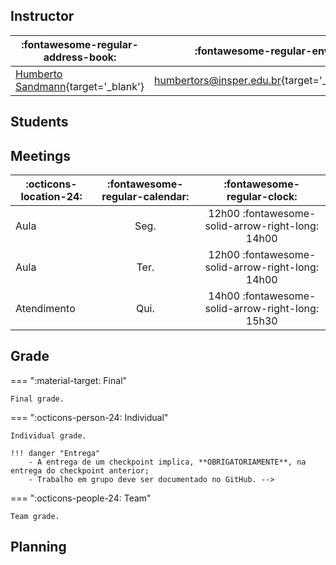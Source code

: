 ## Instructor

| :fontawesome-regular-address-book: | :fontawesome-regular-envelope: |
|-|-:|
| [Humberto Sandmann](https://hsandmann.github.io){target='_blank'} | [humbertors@insper.edu.br](mailto:humbertors@insper.edu.br){target='_blank'} |

## Students

<!-- <iframe src="https://docs.google.com/spreadsheets/d/e/2PACX-1vSBrh2n-7jhuIIntmYyeaxwQBOWj4biWko_6bpci6XpZxVGDFJ-g43ehPepqxKbNjxz0fqr6ndWf1wI/pubhtml?gid=1397413588&amp;single=true&amp;widget=false&amp;headers=false" width="100%" height="720px"></iframe> -->

## Meetings

| :octicons-location-24: | :fontawesome-regular-calendar: | :fontawesome-regular-clock: |
|-|:-:|:-:|
| Aula | Seg. | 12h00 :fontawesome-solid-arrow-right-long: 14h00 |
| Aula | Ter. | 12h00 :fontawesome-solid-arrow-right-long: 14h00 |
| Atendimento | Qui. | 14h00 :fontawesome-solid-arrow-right-long: 15h30 |


## Grade

=== ":material-target: Final"

    Final grade.


=== ":octicons-person-24: Individual"

    Individual grade.

    !!! danger "Entrega"
        - A entrega de um checkpoint implica, **OBRIGATORIAMENTE**, na entrega do checkpoint anterior;
        - Trabalho em grupo deve ser documentado no GitHub. -->

=== ":octicons-people-24: Team"

    Team grade.

## Planning

<!-- <iframe src="https://docs.google.com/spreadsheets/d/e/2PACX-1vQycwZoYTbD7CL91afM1zdJfyEPCY_mnh1HfNpVfpzDA4r6lGaE-MJF2CtsRiKubfjxyEVasa9e5o55/pubhtml?gid=1658402287&single=true&widget=true&headers=false" width="100%" height="600px"></iframe> -->

